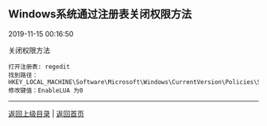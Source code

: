 <!--
{
	"author": "lxf",
	"title": "Windows系统通过注册表关闭权限方法",
	"date": "2019-11-15 00:16:50",
	"category": "其他"
}
-->

Windows系统通过注册表关闭权限方法
------------------------------------------------------------
2019-11-15 00:16:50 &emsp;   

关闭权限方法  

    打开注册表: regedit
	找到路径：HKEY_LOCAL_MACHINE\Software\Microsoft\Windows\CurrentVersion\Policies\System
	修改键值：EnableLUA 为0

------------------------------------------------------------
[返回上级目录](./../../../../categories/其他/README.md)  |
[返回首页](./../../../../README.md)